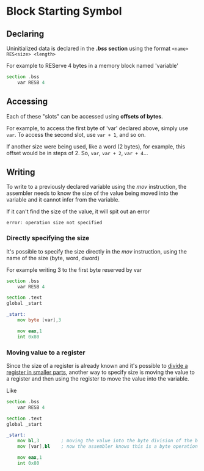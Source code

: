 # Block Starting Symbol

## Declaring

Uninitialized data is declared in the **_.bss_ section** using the format ```<name> RES<size> <length>```

For example to REServe 4 bytes in a memory block named 'variable'
```asm
section .bss
    var RESB 4
```

## Accessing 
Each of these "slots" can be accessed using **offsets of bytes**.

For example, to access the first byte of 'var' declared above, simply use ```var```. To access the second slot, use ```var + 1```, and so on.

If another size were being used, like a word (2 bytes), for example, this offset would be in steps of 2. So, ```var```, ```var + 2```,  ```var + 4```...

## Writing

To write to a previously declared variable using the _mov_ instruction, the assembler needs to know the size of the value being moved into the variable and it cannot infer from the variable.

If it can't find the size of the value, it will spit out an error

```error: operation size not specified```

### Directly specifying the size

It's possible to specify the size directly in the _mov_ instruction, using the name of the size (byte, word, dword)

For example writing 3 to the first byte reserved by var
```asm
section .bss
    var RESB 4

section .text
global _start

_start:
    mov byte [var],3

    mov eax,1
    int 0x80
```

### Moving value to a register

Since the size of a register is already known and it's possible to [divide a register in smaller parts](../8-byte_and_word_data/README.md#accessing-registers), another way to specify size is moving the value to a register and then using the register to move the value into the variable.

Like
```asm
section .bss
    var RESB 4

section .text
global _start

_start:
    mov bl,3        ; moving the value into the byte division of the b register
    mov [var],bl    ; now the assembler knows this is a byte operation

    mov eax,1
    int 0x80
```